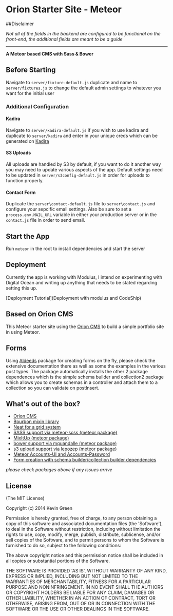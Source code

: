 Orion Starter Site - Meteor
=================


##Disclaimer

*Not all of the fields in the backend are configured to be functional on the front-end, the additional fields are meant to be a guide*

---

**A Meteor based CMS with Sass & Bower**

## Before Starting

Navigate to `server/fixture-default.js` duplicate and name to `server/fixtures.js` to change the default admin settings to whatever you want for the initial user

### Additional Configuration

#### Kadira

Navigate to `server/kadira-default.js` if you wish to use kadira and duplicate to `server/kadira` and enter in your unique creds which can be generated on [Kadira](https://kadira.io/)

#### S3 Uploads

All uploads are handled by S3 by default, if you want to do it another way you may need to update various aspects of the app. Default settings need to be updated in `server/s3config-default.js` in order for uploads to function properly.

#### Contact Form

Duplicate the `server\contact-default.js` file to `server\contact.js` and configure your sepcific email settings. Also be sure to set a `process.env.MAIL_URL` variable in either your production server or in the `contact.js` file in order to send email.

## Start the App

Run `meteor` in the root to install dependencies and start the server

## Deployment

Currently the app is working with Modulus, I intend on experimenting with Digital Ocean and writing up anything that needs to be stated regarding setting this up.

[Deployment Tutorial](Deployment with modulus and CodeShip)

## Based on Orion CMS

This Meteor starter site using the [Orion CMS](https://github.com/orionjs/core) to build a simple portfolio site in using Meteor.

## Forms

Using [Aldeeds](https://github.com/aldeed/meteor-autoform) package for creating forms on the fly, please check the extensive documentation there as well as some the examples in the various post types. The package automatically installs the other 2 package dependences which is the simple schema builder and collection2 package which allows you to create schemas in a controller and attach them to a collection so you can validate on postInsert.

## What's out of the box?

* [Orion CMS](https://github.com/orionjs/core)
* [Bourbon mixin library](http://bourbon.io/)
* [Neat for a grid system](http://neat.bourbon.io/)
* [SASS support via meteor-scss (meteor package)](https://github.com/fourseven/meteor-scss)
* [MixItUp (meteor package)](https://github.com/iamkevingreen/mixitup)
* [bower support via mquandalle (meteor package)](https://github.com/mquandalle/meteor-bower)
* [s3 upload support via lepozep (meteor package)](https://github.com/Lepozepo/S3/)
* [Meteor Accounts-UI and Accounts-Password](https://docs.meteor.com/#/basic/accounts)
* [Form creation with schema builder/collection builder dependencies](https://github.com/aldeed/meteor-autoform)

*please check packages above if any issues arrive*


## License

(The MIT License)

Copyright (c) 2014 Kevin Green

Permission is hereby granted, free of charge, to any person obtaining a copy of this software and associated documentation files (the 'Software'), to deal in the Software without restriction, including without limitation the rights to use, copy, modify, merge, publish, distribute, sublicense, and/or sell copies of the Software, and to permit persons to whom the Software is furnished to do so, subject to the following conditions:

The above copyright notice and this permission notice shall be included in all copies or substantial portions of the Software.

THE SOFTWARE IS PROVIDED 'AS IS', WITHOUT WARRANTY OF ANY KIND, EXPRESS OR IMPLIED, INCLUDING BUT NOT LIMITED TO THE WARRANTIES OF MERCHANTABILITY, FITNESS FOR A PARTICULAR PURPOSE AND NONINFRINGEMENT. IN NO EVENT SHALL THE AUTHORS OR COPYRIGHT HOLDERS BE LIABLE FOR ANY CLAIM, DAMAGES OR OTHER LIABILITY, WHETHER IN AN ACTION OF CONTRACT, TORT OR OTHERWISE, ARISING FROM, OUT OF OR IN CONNECTION WITH THE SOFTWARE OR THE USE OR OTHER DEALINGS IN THE SOFTWARE.
